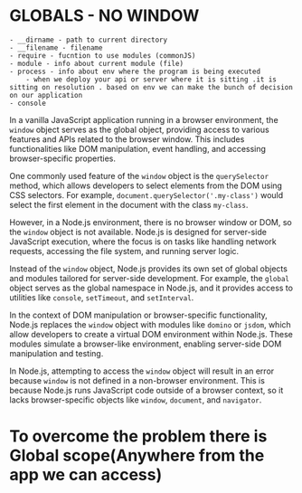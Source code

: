 # GLOBALS - NO WINDOW

    - __dirname - path to current directory
    - __filename - filename
    - require - fucntion to use modules (commonJS)
    - module - info about current module (file)
    - process - info about env where the program is being executed
        - when we deploy your api or server where it is sitting .it is sitting on resolution . based on env we can make the bunch of decision on our application 
    - console 

In a vanilla JavaScript application running in a browser environment, the `window` object serves as the global object, providing access to various features and APIs related to the browser window. This includes functionalities like DOM manipulation, event handling, and accessing browser-specific properties.

One commonly used feature of the `window` object is the `querySelector` method, which allows developers to select elements from the DOM using CSS selectors. For example, `document.querySelector('.my-class')` would select the first element in the document with the class `my-class`.

However, in a Node.js environment, there is no browser window or DOM, so the `window` object is not available. Node.js is designed for server-side JavaScript execution, where the focus is on tasks like handling network requests, accessing the file system, and running server logic.

Instead of the `window` object, Node.js provides its own set of global objects and modules tailored for server-side development. For example, the `global` object serves as the global namespace in Node.js, and it provides access to utilities like `console`, `setTimeout`, and `setInterval`.

In the context of DOM manipulation or browser-specific functionality, Node.js replaces the `window` object with modules like `domino` or `jsdom`, which allow developers to create a virtual DOM environment within Node.js. These modules simulate a browser-like environment, enabling server-side DOM manipulation and testing.

In Node.js, attempting to access the `window` object will result in an error because `window` is not defined in a non-browser environment. This is because Node.js runs JavaScript code outside of a browser context, so it lacks browser-specific objects like `window`, `document`, and `navigator`.

# To overcome the problem there is Global scope(Anywhere from the app we can access)
